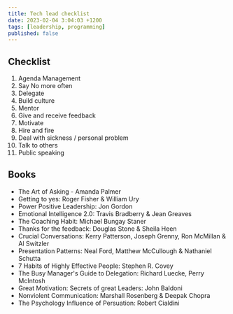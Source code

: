 ```yaml
---
title: Tech lead checklist
date: 2023-02-04 3:04:03 +1200
tags: [leadership, programming]
published: false
---
```


## Checklist

1. Agenda Management
2. Say No more often
3. Delegate
4. Build culture
5. Mentor
6. Give and receive feedback
7. Motivate
8. Hire and fire 
9. Deal with sickness / personal problem
10. Talk to others
11. Public speaking

## Books

- The Art of Asking - Amanda Palmer
- Getting to yes: Roger Fisher & William Ury
- Power Positive Leadership: Jon Gordon
- Emotional Intelligence 2.0: Travis Bradberry & Jean Greaves
- The Coaching Habit: Michael Bungay Staner
- Thanks for the feedback: Douglas Stone & Sheila Heen
- Crucial Conversations: Kerry Patterson, Joseph Grenny, Ron McMillan & Al Switzler
- Presentation Patterns: Neal Ford, Matthew McCullough & Nathaniel Schutta
- 7 Habits of Highly Effective People: Stephen R. Covey
- The Busy Manager's Guide to Delegation: Richard Luecke, Perry McIntosh
- Great Motivation: Secrets of great Leaders: John Baldoni
- Nonviolent Communication: Marshall Rosenberg & Deepak Chopra
- The Psychology Influence of Persuation: Robert Cialdini

